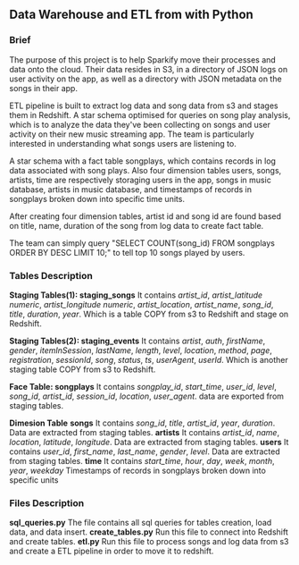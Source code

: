 ## Data Warehouse and ETL from  with Python

### Brief
The purpose of this project is to help Sparkify move their processes and data onto the cloud. Their data resides in S3, in a directory of JSON logs on user activity on the app, as well as a directory with JSON metadata on the songs in their app. 

ETL pipeline is built to extract log data and song data from s3 and stages them in Redshift. A star schema optimised for queries on song play analysis, which is to analyze the data they've been collecting on songs and user activity on their new music streaming app. The team is particularly interested in understanding what songs users are listening to.

A star schema with a fact table songplays, which contains records in log data associated with song plays. Also four dimension tables users, songs, artists, time are respectively storaging users in the app, songs in music database, artists in music database, and timestamps of records in songplays broken down into specific time units. 

After creating four dimension tables, artist id and song id are found based on title, name, duration of the song from log data to create fact table. 

The team can simply query "SELECT COUNT(song_id) FROM songplays ORDER BY DESC LIMIT 10;" to tell top 10 songs played by users.

### Tables Description

**Staging Tables(1): staging_songs**
It contains *artist_id*, *artist_latitude numeric*, *artist_longitude numeric*, *artist_location*, *artist_name*, *song_id*, *title*, *duration*, *year*. Which is a table COPY from s3 to Redshift and stage on Redshift. 

**Staging Tables(2): staging_events**
It contains *artist*, *auth*, *firstName*, *gender*, *itemInSession*, *lastName*, *length*, *level*, *location*, *method*, *page*, *registration*, *sessionId*, *song*, *status*, *ts*, *userAgent*, *userId*. Which is another staging table COPY from s3 to Redshift. 

**Face Table: songplays**
It contains *songplay_id*, *start_time*, *user_id*, *level*, *song_id*, *artist_id*, *session_id*, *location*, *user_agent*. 
data are exported from staging tables. 

**Dimesion Table**
**songs**
It contains *song_id*, *title*, *artist_id*, *year*, *duration*.
Data are extracted from staging tables. 
**artists**
It contains *artist_id*, *name*, *location*, *latitude*, *longitude*.
Data are extracted from staging tables. 
**users**
It contains *user_id*, *first_name*, *last_name*, *gender*, *level*.
Data are extracted from staging tables. 
**time**
It contains *start_time*, *hour*, *day*, *week*, *month*, *year*, *weekday*
Timestamps of records in songplays broken down into specific units

### Files Description
**sql_queries.py**
The file contains all sql queries for tables creation, load data, and data insert.
**create_tables.py**
Run this file to connect into Redshift and create tables.
**etl.py**
Run this file to process songs and log data from s3 and create a ETL pipeline in order to move it to redshift. 